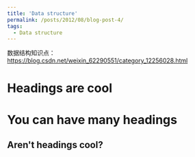 ```yaml
---
title: 'Data structure'
permalink: /posts/2012/08/blog-post-4/
tags:
  - Data structure
---
```


数据结构知识点：https://blog.csdn.net/weixin_62290551/category_12256028.html

Headings are cool
======

You can have many headings
======

Aren't headings cool?
------
